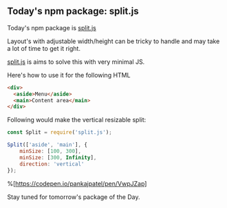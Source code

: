 ## Today's npm package: split.js

Today's npm package is [split.js](https://www.npm/js.com/package/split.js)

Layout's with adjustable width/height can be tricky to handle and may take a lot of time to get it right.

[split.js](https://www.npm/js.com/package/split.js) is aims to solve this with very minimal JS.

Here's how to use it for the following HTML

```html
<div>
  <aside>Menu</aside>
  <main>Content area</main>
</div>
```

Following would make the vertical resizable split:

```js
const Split = require('split.js');

Split(['aside', 'main'], {
    minSize: [100, 300],
    minSize: [300, Infinity],
    direction: 'vertical'
});
```

%[https://codepen.io/pankajpatel/pen/VwpJZap]

Stay tuned for tomorrow's package of the Day.